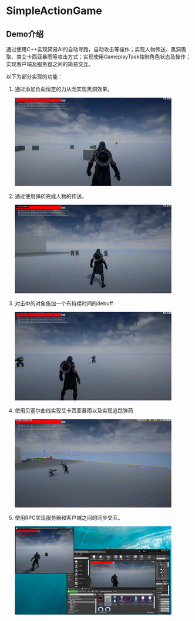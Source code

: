 # SimpleActionGame

## Demo介绍

通过使用C++实现简易AI的自动寻路，自动攻击等操作；实现人物传送、黑洞吸取、类艾卡西亚暴雨等攻击方式；实现使用GameplayTask控制角色状态及操作；实现客户端及服务器之间的简易交互。

以下为部分实现的功能：

1. 通过添加负向恒定的力从而实现黑洞效果。
   
   ![黑洞](./Photo/BH.gif)

2. 通过使用弹药完成人物的传送。
   
   ![传送](./Photo/Dash.gif)

3. 对击中的对象施加一个有持续时间的debuff
   
   ![点燃效果](./Photo/Effect.gif)

4. 使用贝塞尔曲线实现艾卡西亚暴雨以及实现追踪弹药
   
   ![艾卡西亚暴雨](./Photo/Ica.gif)

5. 使用RPC实现服务器和客户端之间的同步交互。
   
   ![服务器与客户端之间的交互](./Photo/Server.gif)